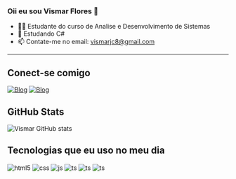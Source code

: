 ### Oii eu sou Vismar Flores 👋
- 👨‍🎓 Estudante do curso de Analise e Desenvolvimento de Sistemas
- 🌱 Estudando C#
- 📫 Contate-me no email: vismarjc8@gmail.com
_______________________________________________________
## Conect-se comigo

[![Blog](https://img.shields.io/badge/LinkedIn-0077B5?style=for-the-badge&logo=linkedin&logoColor=white)](https://br.linkedin.com/in/vismar-flores-65b220248)
[![Blog](https://img.shields.io/badge/Instagram-E4405F?style=for-the-badge&logo=instagram&logoColor=white)](https://www.instagram.com/flors_vismar/)

## GitHub Stats
![Vismar GitHub stats](https://github-readme-stats.vercel.app/api?username=VismarF&show_icons=true&theme=dracula)

## Tecnologias que eu uso no meu dia

<div style="display: inline_block">
  <img align="center" alt="html5" src="https://img.shields.io/badge/HTML5-E34F26?style=for-the-badge&logo=html5&logoColor=white" />
  <img align="center" alt="css" src="https://img.shields.io/badge/CSS3-1572B6?style=for-the-badge&logo=css3&logoColor=white" />
  <img align="center" alt="js" src="https://img.shields.io/badge/Python-14354C?style=for-the-badge&logo=python&logoColor=white" />
  <img align="center" alt="ts" src="https://img.shields.io/badge/C-00599C?style=for-the-badge&logo=c&logoColor=white" />
  <img align="center" alt="ts" src="https://img.shields.io/badge/C%23-239120?style=for-the-badge&logo=c-sharp&logoColor=white" />
  <img align="center" alt="ts" src="https://img.shields.io/badge/Oracle-F80000?style=for-the-badge&logo=Oracle&logoColor=white" />
</div><br/>
